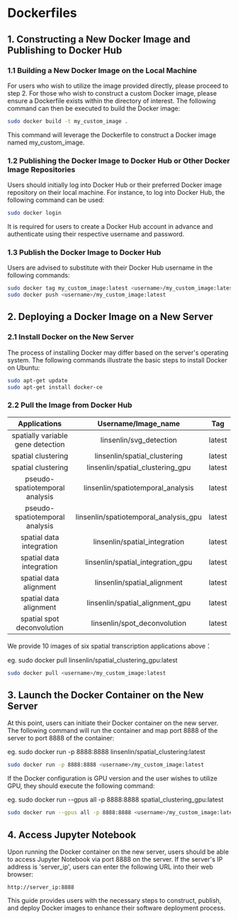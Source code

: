 # Dockerfiles

## 1. Constructing a New Docker Image and Publishing to Docker Hub

### 1.1 Building a New Docker Image on the Local Machine

For users who wish to utilize the image provided directly, please proceed to step 2. For those who wish to construct a custom Docker image, please ensure a Dockerfile exists within the directory of interest. The following command can then be executed to build the Docker image:

```bash
sudo docker build -t my_custom_image .
```

This command will leverage the Dockerfile to construct a Docker image named my_custom_image.

### 1.2 Publishing the Docker Image to Docker Hub or Other Docker Image Repositories

Users should initially log into Docker Hub or their preferred Docker image repository on their local machine. For instance, to log into Docker Hub, the following command can be used:

```bash
sudo docker login
```

It is required for users to create a Docker Hub account in advance and authenticate using their respective username and password.

### 1.3 Publish the Docker Image to Docker Hub

Users are advised to substitute <username> with their Docker Hub username in the following commands:

```bash
sudo docker tag my_custom_image:latest <username>/my_custom_image:latest
sudo docker push <username>/my_custom_image:latest
```

## 2. Deploying a Docker Image on a New Server

### 2.1 Install Docker on the New Server

The process of installing Docker may differ based on the server's operating system. The following commands illustrate the basic steps to install Docker on Ubuntu:

```bash
sudo apt-get update
sudo apt-get install docker-ce
```

### 2.2 Pull the Image from Docker Hub
  
| Applications | Username/Image_name | Tag |
|:-------:|:-------:|:-------:|
| spatially variable gene detection | linsenlin/svg_detection | latest |
| spatial clustering | linsenlin/spatial_clustering | latest |
| spatial clustering | linsenlin/spatial_clustering_gpu | latest |
| pseudo-spatiotemporal analysis | linsenlin/spatiotemporal_analysis | latest |
| pseudo-spatiotemporal analysis | linsenlin/spatiotemporal_analysis_gpu | latest |
| spatial data integration | linsenlin/spatial_integration | latest |
| spatial data integration | linsenlin/spatial_integration_gpu | latest |
| spatial data alignment | linsenlin/spatial_alignment | latest |
| spatial data alignment | linsenlin/spatial_alignment_gpu | latest |
| spatial spot deconvolution | linsenlin/spot_deconvolution | latest |

We provide 10 images of six spatial transcription applications above：

eg. sudo docker pull linsenlin/spatial_clustering_gpu:latest

```bash
sudo docker pull <username>/my_custom_image:latest
```

## 3. Launch the Docker Container on the New Server

At this point, users can initiate their Docker container on the new server. The following command will run the container and map port 8888 of the server to port 8888 of the container:

eg. sudo docker run -p 8888:8888 linsenlin/spatial_clustering:latest

```bash
sudo docker run -p 8888:8888 <username>/my_custom_image:latest
```

If the Docker configuration is GPU version and the user wishes to utilize GPU, they should execute the following command:

eg. sudo docker run --gpus all -p 8888:8888 spatial_clustering_gpu:latest  

```bash
sudo docker run --gpus all -p 8888:8888 <username>/my_custom_image:latest
```

## 4. Access Jupyter Notebook

Upon running the Docker container on the new server, users should be able to access Jupyter Notebook via port 8888 on the server. If the server's IP address is 'server_ip', users can enter the following URL into their web browser:

`http://server_ip:8888`
 
This guide provides users with the necessary steps to construct, publish, and deploy Docker images to enhance their software deployment process.








